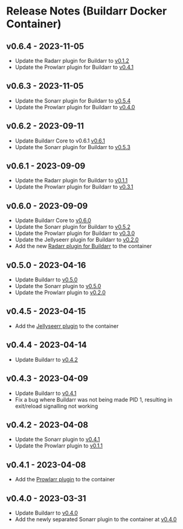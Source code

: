 # Release Notes (Buildarr Docker Container)

## v0.6.4 - 2023-11-05

* Update the Radarr plugin for Buildarr to [v0.1.2](https://buildarr.github.io/plugins/radarr/release-notes#v012-2023-11-05)
* Update the Prowlarr plugin for Buildarr to [v0.4.1](https://buildarr.github.io/plugins/prowlarr/release-notes#v041-2023-11-05)


## v0.6.3 - 2023-11-05

* Update the Sonarr plugin for Buildarr to [v0.5.4](https://buildarr.github.io/plugins/sonarr/release-notes#v054-2023-11-05)
* Update the Prowlarr plugin for Buildarr to [v0.4.0](https://buildarr.github.io/plugins/prowlarr/release-notes#v040-2023-11-05)


## v0.6.2 - 2023-09-11

* Update Buildarr Core to v0.6.1 [v0.6.1](https://buildarr.github.io/release-notes#v061-2023-09-11)
* Update the Sonarr plugin for Buildarr to [v0.5.3](https://buildarr.github.io/plugins/sonarr/release-notes#v053-2023-09-11)


## v0.6.1 - 2023-09-09

* Update the Radarr plugin for Buildarr to [v0.1.1](https://buildarr.github.io/plugins/radarr/release-notes#v011-2023-09-09)
* Update the Prowlarr plugin for Buildarr to [v0.3.1](https://buildarr.github.io/plugins/prowlarr/release-notes#v031-2023-09-09)


## v0.6.0 - 2023-09-09

* Update Buildarr Core to [v0.6.0](../release-notes.md#v060-2023-09-02)
* Update the Sonarr plugin for Buildarr to [v0.5.2](../plugins/sonarr/release-notes.md#v052-2023-09-09)
* Update the Prowlarr plugin for Buildarr to [v0.3.0](../plugins/prowlarr/release-notes.md#v030-2023-09-09)
* Update the Jellyseerr plugin for Buildarr to [v0.2.0](../plugins/prowlarr/release-notes.md#v020-2023-09-09)
* Add the new [Radarr plugin for Buildarr](../plugins/radarr/index.md) to the container


## v0.5.0 - 2023-04-16

* Update Buildarr to [v0.5.0](../release-notes.md#v050-2023-04-16)
* Update the Sonarr plugin to [v0.5.0](../plugins/sonarr/release-notes.md#v050-2023-04-16)
* Update the Prowlarr plugin to [v0.2.0](../plugins/prowlarr/release-notes.md#v020-2023-04-16)


## v0.4.5 - 2023-04-15

* Add the [Jellyseerr plugin](../plugins/jellyseerr/index.md) to the container


## v0.4.4 - 2023-04-14

* Update Buildarr to [v0.4.2](../release-notes.md#v042-2023-04-14)


## v0.4.3 - 2023-04-09

* Update Buildarr to [v0.4.1](../release-notes.md#v041-2023-04-09)
* Fix a bug where Buildarr was not being made PID 1, resulting in exit/reload signalling not working


## v0.4.2 - 2023-04-08

* Update the Sonarr plugin to [v0.4.1](../plugins/sonarr/release-notes.md#v041-2023-04-08)
* Update the Prowlarr plugin to [v0.1.1](../plugins/prowlarr/release-notes.md#v011-2023-04-08)


## v0.4.1 - 2023-04-08

* Add the [Prowlarr plugin](../plugins/prowlarr/index.md) to the container


## v0.4.0 - 2023-03-31

* Update Buildarr to [v0.4.0](../release-notes.md#v040-2023-03-31)
* Add the newly separated Sonarr plugin to the container at [v0.4.0](../plugins/sonarr/release-notes.md#v040-2023-03-31)
